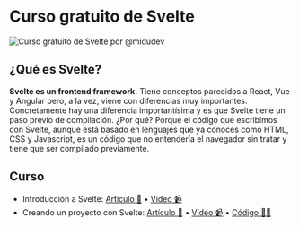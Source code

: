 # Curso gratuito de Svelte

![Curso gratuito de Svelte por @midudev](https://midu.dev/images/svelte-logo.png)

## ¿Qué es Svelte? 

**Svelte es un frontend framework.** Tiene conceptos parecidos a React, Vue y Angular pero, a la vez, viene con diferencias muy importantes. Concretamente hay una diferencia importantísima y es que Svelte tiene un paso previo de compilación. ¿Por qué? Porque el código que escribimos con Svelte, aunque está basado en lenguajes que ya conoces como HTML, CSS y Javascript, es un código que no entendería el navegador sin tratar y tiene que ser compilado previamente.

## Curso

- Introducción a Svelte: [Artículo 📝](https://midu.dev/introducci%C3%B3n-a-svelte/) • [Vídeo 📹](https://www.youtube.com/watch?v=Xsxm8_BI63s)
- Creando un proyecto con Svelte: [Artículo 📝](https://midu.dev/crea-un-nuevo-proyect-con-svelte-3/) •  [Vídeo 📹](https://www.youtube.com/watch?v=VTkDuQ9RLVU)  • [Código 👨‍💻]()
